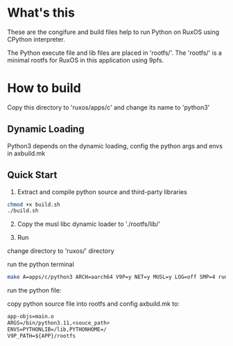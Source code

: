 # What's this
These are the congifure and build files help to run Python on RuxOS using CPython interpreter.

The Python execute file and lib files are placed in 'rootfs/'. The 'rootfs/' is a minimal rootfs for RuxOS in this application using 9pfs.

# How to build

Copy this directory to 'ruxos/apps/c' and change its name to 'python3'

## Dynamic Loading

Python3 depends on the dynamic loading, config the python args and envs in axbuild.mk


## Quick Start

1. Extract and compile python source and third-party libraries

```sh
chmod +x build.sh
./build.sh
```

2. Copy the musl libc dynamic loader to './rootfs/lib/'

3. Run

change directory to 'ruxos/' directory

run the python terminal
```sh
make A=apps/c/python3 ARCH=aarch64 V9P=y NET=y MUSL=y LOG=off SMP=4 run
```

run the python file:

copy python source file into rootfs and config axbuild.mk to:

```txt
app-objs=main.o
ARGS=/bin/python3.11,<souce_path>
ENVS=PYTHONLIB=/lib,PYTHONHOME=/
V9P_PATH=${APP}/rootfs
```